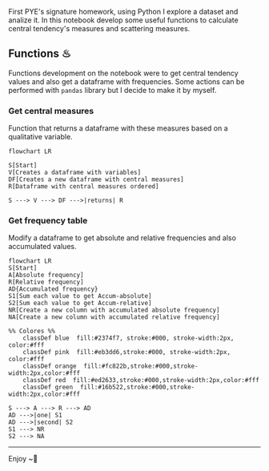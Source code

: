 First PYE's signature homework, using Python I explore a dataset and analize it. In this notebook develop some useful functions to calculate central tendency's measures and scattering measures.

## Functions ♨
Functions development on the notebook were to get central tendency values and also get a dataframe with frequencies. Some actions can be performed with `pandas` library but I decide to make it by myself.

### Get central measures
Function that returns a dataframe with these measures based on a qualitative variable.

```mermaid
flowchart LR

S[Start]
V[Creates a dataframe with variables]
DF[Creates a new dataframe with central measures]
R[Dataframe with central measures ordered]

S ---> V ---> DF --->|returns| R
```

### Get frequency table
Modify a dataframe to get absolute and relative frequencies and also accumulated values.

```mermaid
flowchart LR
S[Start]
A[Absolute frequency]
R[Relative frequency]
AD{Accumulated frequency}
S1[Sum each value to get Accum-absolute]
S2[Sum each value to get Accum-relative]
NR[Create a new column with accumulated absolute frequency]
NA[Create a new column with accumulated relative frequency]

%% Colores %%
	classDef blue  fill:#2374f7, stroke:#000, stroke-width:2px, color:#fff
	classDef pink  fill:#eb3dd6,stroke:#000, stroke-width:2px, color:#fff
	classDef orange  fill:#fc822b,stroke:#000,stroke-width:2px,color:#fff
	classDef red  fill:#ed2633,stroke:#000,stroke-width:2px,color:#fff
	classDef green  fill:#16b522,stroke:#000,stroke-width:2px,color:#fff

S ---> A ---> R ---> AD
AD --->|one| S1
AD --->|second| S2
S1 ---> NR
S2 ---> NA
```

---

Enjoy ~🎍
